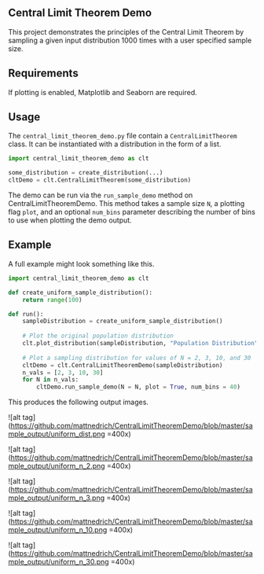 ## Central Limit Theorem Demo
This project demonstrates the principles of the Central Limit Theorem by sampling a given input distribution 1000 times with a user specified sample size.

## Requirements
If plotting is enabled, Matplotlib and Seaborn are required.

## Usage
The `central_limit_theorem_demo.py` file contain a `CentralLimitTheorem` class. It can be instantiated with a distribution in the form of a list.

```python
import central_limit_theorem_demo as clt

some_distribution = create_distribution(...)
cltDemo = clt.CentralLimitTheorem(some_distribution)
```

The demo can be run via the `run_sample_demo` method on CentralLimitTheoremDemo. This method takes a sample size `N`, a plotting flag `plot`, and an optional `num_bins` parameter describing the number of bins to use when plotting the demo output.

## Example
A full example might look something like this.

```python
import central_limit_theorem_demo as clt

def create_uniform_sample_distribution():
    return range(100)

def run():
    sampleDistribution = create_uniform_sample_distribution()
        
    # Plot the original population distribution
    clt.plot_distribution(sampleDistribution, "Population Distribution", 0, 100, 20)
        
    # Plot a sampling distribution for values of N = 2, 3, 10, and 30
    cltDemo = clt.CentralLimitTheoremDemo(sampleDistribution)
    n_vals = [2, 3, 10, 30]
    for N in n_vals:
        cltDemo.run_sample_demo(N = N, plot = True, num_bins = 40)
```

This produces the following output images.

![alt tag](https://github.com/mattnedrich/CentralLimitTheoremDemo/blob/master/sample_output/uniform_dist.png =400x)

![alt tag](https://github.com/mattnedrich/CentralLimitTheoremDemo/blob/master/sample_output/uniform_n_2.png =400x)

![alt tag](https://github.com/mattnedrich/CentralLimitTheoremDemo/blob/master/sample_output/uniform_n_3.png =400x)

![alt tag](https://github.com/mattnedrich/CentralLimitTheoremDemo/blob/master/sample_output/uniform_n_10.png =400x)

![alt tag](https://github.com/mattnedrich/CentralLimitTheoremDemo/blob/master/sample_output/uniform_n_30.png =400x)